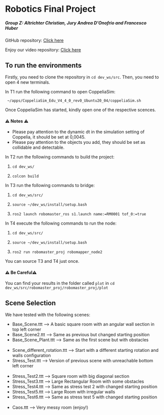 # Robotics Final Project 
##### Group Z: Altrichter Christian, Jury Andrea D'Onofrio and Francesco Huber
GitHub repository: [Click here](https://github.com/Altricch/robomaster_proj.git)

Enjoy our video repository: [Click here](https://usi365-my.sharepoint.com/:f:/g/personal/donofj_usi_ch/EhkavI2BI3RIgTlFAT8el0EBNBjVjIQa2q_OUt_9QJctLQ?e=BJTnAg)

## To run the environments

Firstly, you need to clone the repository in `cd dev_ws/src`. Then, you need to open 4 new terminals.

In T1 run the following command to open CoppeliaSim:

` ~/apps/CoppeliaSim_Edu_V4_4_0_rev0_Ubuntu20_04/coppeliaSim.sh`

Once CoppeliaSim has started, kindly open one of the respective scences.

#### ⚠️ Notes ⚠️
 - Please pay attention to the dynamic dt in the simulation setting of Coppelia, it should be set at 0,0045.
 - Please pay attention to the objects you add, they should be set as collidable and detectable.

In T2 run the following commands to build the project:

1. `cd dev_ws/`

2. `colcon build`

In T3 run the following commands to bridge:

1. `cd dev_ws/src/`

2. `source ~/dev_ws/install/setup.bash`

3. `ros2 launch robomaster_ros s1.launch name:=RM0001 tof_0:=true`

In T4 execute the following commands to run the node:

1. `cd dev_ws/src/`

2. `source ~/dev_ws/install/setup.bash`

3. `ros2 run robomaster_proj robomapper_node2`

You can source T3 and T4 just once. 

#### ⚠️ Be Careful⚠️
You can find your results in the folder called `plot` in `cd dev_ws/src/robomaster_proj/robomaster_proj/plot`

## Scene Selection
We have tested with the following scenes:
- Base_Scene.ttt ⟶ A basic square room with an angular wall section in top left corner
- Base_Scene2.ttt ⟶ Same as previous but changed starting position
- Base_Scene_Plant.ttt ⟶ Same as the first scene but with obstacles
<br/><br/>
- Scene_different_rotation.ttt ⟶ Start with a different starting rotation and walls configuration
- Stress_Test.ttt ⟶ Version of previous scene with unreachable bottom left corner
<br/><br/>
- Stress_Test2.ttt ⟶ Square room with big diagonal section
- Stress_Test3.ttt ⟶ Large Rectangular Room with some obstacles
- Stress_Test4.ttt ⟶ Same as stress test 2 with changed starting position
- Stress_Test5.ttt ⟶ Large Room with irregular walls
- Stress_Test6.ttt ⟶ Same as stress test 5 with changed starting position
<br/><br/>
- Caos.ttt ⟶ Very messy room (enjoy!)
